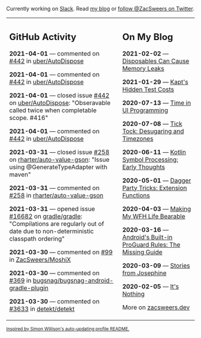 Currently working on [Slack](https://slack.com/). Read [my blog](https://zacsweers.dev/) or [follow @ZacSweers on Twitter](https://twitter.com/ZacSweers).

<table><tr><td valign="top" width="60%">

## GitHub Activity
<!-- githubActivity starts -->
**2021-04-01** — commented on [#442](https://github.com/uber/AutoDispose/issues/442#issuecomment-811957318) in [uber/AutoDispose](https://api.github.com/repos/uber/AutoDispose)

**2021-04-01** — commented on [#442](https://github.com/uber/AutoDispose/issues/442#issuecomment-811954296) in [uber/AutoDispose](https://api.github.com/repos/uber/AutoDispose)

**2021-04-01** — closed issue [#442](https://api.github.com/repos/uber/AutoDispose/issues/442) on [uber/AutoDispose](https://api.github.com/repos/uber/AutoDispose): "Obseravable called twice when completable scope. #416"

**2021-04-01** — commented on [#442](https://github.com/uber/AutoDispose/issues/442#issuecomment-811953500) in [uber/AutoDispose](https://api.github.com/repos/uber/AutoDispose)

**2021-03-31** — closed issue [#258](https://api.github.com/repos/rharter/auto-value-gson/issues/258) on [rharter/auto-value-gson](https://api.github.com/repos/rharter/auto-value-gson): "Issue using @GenerateTypeAdapter with maven"

**2021-03-31** — commented on [#258](https://github.com/rharter/auto-value-gson/issues/258#issuecomment-811128313) in [rharter/auto-value-gson](https://api.github.com/repos/rharter/auto-value-gson)

**2021-03-31** — opened issue [#16682](https://api.github.com/repos/gradle/gradle/issues/16682) on [gradle/gradle](https://api.github.com/repos/gradle/gradle): "Compilations are regularly out of date due to non-deterministic classpath ordering"

**2021-03-30** — commented on [#99](https://github.com/ZacSweers/MoshiX/issues/99#issuecomment-810723063) in [ZacSweers/MoshiX](https://api.github.com/repos/ZacSweers/MoshiX)

**2021-03-30** — commented on [#369](https://github.com/bugsnag/bugsnag-android-gradle-plugin/issues/369#issuecomment-810567139) in [bugsnag/bugsnag-android-gradle-plugin](https://api.github.com/repos/bugsnag/bugsnag-android-gradle-plugin)

**2021-03-30** — commented on [#3633](https://github.com/detekt/detekt/issues/3633#issuecomment-810499910) in [detekt/detekt](https://api.github.com/repos/detekt/detekt)
<!-- githubActivity ends -->
</td><td valign="top" width="40%">

## On My Blog
<!-- blog starts -->
**2021-02-02** — [Disposables Can Cause Memory Leaks](https://www.zacsweers.dev/disposables-can-cause-memory-leaks/)

**2021-01-29** — [Kapt's Hidden Test Costs](https://www.zacsweers.dev/kapts-hidden-test-costs/)

**2020-07-13** — [Time in UI Programming](https://www.zacsweers.dev/time-in-ui/)

**2020-07-08** — [Tick Tock: Desugaring and Timezones](https://www.zacsweers.dev/ticktock-desugaring-timezones/)

**2020-06-11** — [Kotlin Symbol Processing: Early Thoughts](https://www.zacsweers.dev/kotlin-symbol-processor-early-thoughts/)

**2020-05-01** — [Dagger Party Tricks: Extension Functions](https://www.zacsweers.dev/dagger-party-tricks-extension-functions/)

**2020-04-03** — [Making My WFH Life Bearable](https://www.zacsweers.dev/making-wfh-life-bearable/)

**2020-03-16** — [Android's Built-in ProGuard Rules: The Missing Guide](https://www.zacsweers.dev/android-proguard-rules/)

**2020-03-09** — [Stories from Josephine](https://www.zacsweers.dev/stories-from-josephine/)

**2020-02-05** — [It's Nothing](https://www.zacsweers.dev/its-nothing/)
<!-- blog ends -->
More on [zacsweers.dev](https://zacsweers.dev/)
</td></tr></table>

<sub><a href="https://simonwillison.net/2020/Jul/10/self-updating-profile-readme/">Inspired by Simon Willison's auto-updating profile README.</a></sub>
